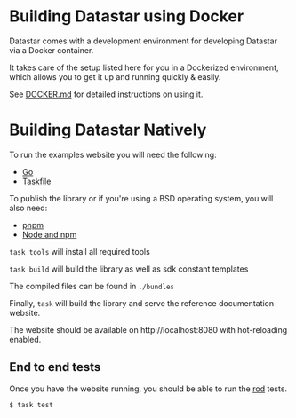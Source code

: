 # Building Datastar using Docker

Datastar comes with a development environment for developing Datastar via a Docker container.

It takes care of the setup listed here for you in a Dockerized environment, which allows you to get it up and running quickly & easily.

See [DOCKER.md](DOCKER.md) for detailed instructions on using it.

# Building Datastar Natively

To run the examples website you will need the following:

- [Go](https://go.dev/)
- [Taskfile](https://taskfile.dev/)

To publish the library or if you're using a BSD operating system, you will also need:

- [pnpm](https://pnpm.io/)
- [Node and npm](https://nodejs.org/)

`task tools` will install all required tools

`task build` will build the library as well as sdk constant templates

The compiled files can be found in `./bundles`

Finally, `task` will build the library and serve the reference documentation website.

The website should be available on http://localhost:8080 with hot-reloading enabled.

## End to end tests

Once you have the website running, you should be able to run the
[rod](https://go-rod.github.io) tests.

```
$ task test
```
